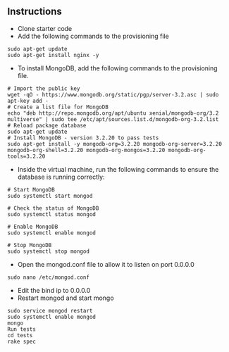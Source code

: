 ## Instructions

- Clone starter code
- Add the following commands to the provisioning file
```
sudo apt-get update
sudo apt-get install nginx -y
```
- To install MongoDB, add the following commands to the provisioning file.
```
# Import the public key
wget -qO - https://www.mongodb.org/static/pgp/server-3.2.asc | sudo apt-key add -
# Create a list file for MongoDB
echo "deb http://repo.mongodb.org/apt/ubuntu xenial/mongodb-org/3.2 multiverse" | sudo tee /etc/apt/sources.list.d/mongodb-org-3.2.list
# Reload package database
sudo apt-get update
# Install MongoDB - version 3.2.20 to pass tests
sudo apt-get install -y mongodb-org=3.2.20 mongodb-org-server=3.2.20 mongodb-org-shell=3.2.20 mongodb-org-mongos=3.2.20 mongodb-org-tools=3.2.20
```
- Inside the virtual machine, run the following commands to ensure the database is running correctly:
```
# Start MongoDB
sudo systemctl start mongod

# Check the status of MongoDB
sudo systemctl status mongod

# Enable MongoDB
sudo systemctl enable mongod

# Stop MongoDB
sudo systemctl stop mongod
```
- Open the mongod.conf file to allow it to listen on port 0.0.0.0
```
sudo nano /etc/mongod.conf
```
- Edit the bind ip to 0.0.0.0
- Restart mongod and start mongo
```
sudo service mongod restart
sudo systemctl enable mongod
mongo
Run tests
cd tests
rake spec
```
